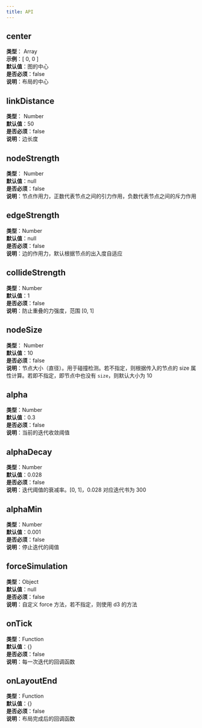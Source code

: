 ```yaml
---
title: API
---
```

## center
**类型**： Array<br />**示例**：[ 0, 0 ]<br />**默认值**：图的中心<br />**是否必须**：false<br />**说明**：布局的中心

## linkDistance
**类型**： Number<br />**默认值**：50<br />**是否必须**：false<br />**说明**：边长度

## nodeStrength
**类型**： Number<br />**默认值**：null<br />**是否必须**：false<br />**说明**：节点作用力，正数代表节点之间的引力作用，负数代表节点之间的斥力作用

## edgeStrength
**类型**：Number<br />**默认值**：null<br />**是否必须**：false<br />**说明**：边的作用力，默认根据节点的出入度自适应

## collideStrength
**类型**：Number<br />**默认值**：1<br />**是否必须**：false<br />**说明**：防止重叠的力强度，范围 [0, 1]

## nodeSize
**类型**： Number<br />**默认值**：10<br />**是否必须**：false<br />**说明**：节点大小（直径）。用于碰撞检测。若不指定，则根据传入的节点的 size 属性计算。若即不指定，即节点中也没有 `size`，则默认大小为 10

## alpha
**类型**：Number<br />**默认值**：0.3<br />**是否必须**：false<br />**说明**：当前的迭代收敛阈值

## alphaDecay
**类型**：Number<br />**默认值**：0.028<br />**是否必须**：false<br />**说明**：迭代阈值的衰减率。[0, 1]，0.028 对应迭代书为 300

## alphaMin
**类型**：Number<br />**默认值**：0.001<br />**是否必须**：false<br />**说明**：停止迭代的阈值

## forceSimulation
**类型**：Object<br />**默认值**：null<br />**是否必须**：false<br />**说明**：自定义 force 方法，若不指定，则使用 d3 的方法

## onTick
**类型**：Function<br />**默认值**：{}<br />**是否必须**：false<br />**说明**：每一次迭代的回调函数

## onLayoutEnd
**类型**：Function<br />**默认值**：{}<br />**是否必须**：false<br />**说明**：布局完成后的回调函数